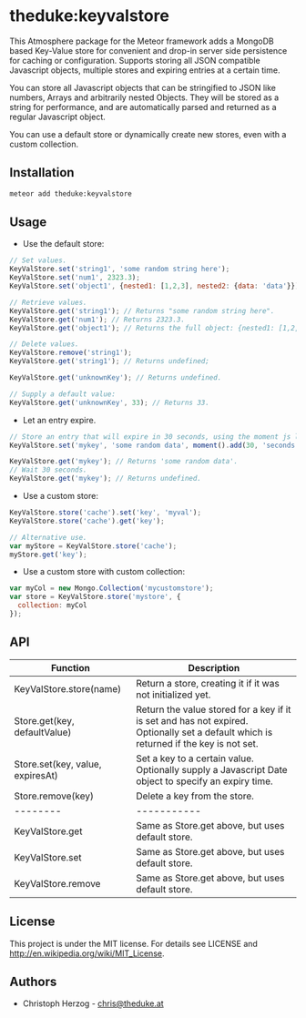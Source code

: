 theduke:keyvalstore
===================

This Atmosphere package for the Meteor framework adds a MongoDB based Key-Value store for convenient and drop-in
server side persistence for caching or configuration. Supports storing all JSON compatible Javascript objects, 
multiple stores and expiring entries at a certain time.

You can store all Javascript objects that can be stringified to JSON like numbers, Arrays and arbitrarily nested Objects. 
They will be stored as a string for performance,
and are automatically parsed and returned as a regular Javascript object. 

 You can use a default store or dynamically create new stores, even with a custom collection.


## Installation
 

 ```bash
meteor add theduke:keyvalstore
 ```


## Usage

* Use the default store:

```javascript
// Set values.
KeyValStore.set('string1', 'some random string here');
KeyValStore.set('num1', 2323.3);
KeyValStore.set('object1', {nested1: [1,2,3], nested2: {data: 'data'}});

// Retrieve values.
KeyValStore.get('string1'); // Returns "some random string here".
KeyValStore.get('num1'); // Returns 2323.3.
KeyValStore.get('object1'); // Returns the full object: {nested1: [1,2,3], nested2: {data: 'data'}

// Delete values.
KeyValStore.remove('string1');
KeyValStore.get('string1'); // Returns undefined;

KeyValStore.get('unknownKey'); // Returns undefined.

// Supply a default value:
KeyValStore.get('unknownKey', 33); // Returns 33.
```

* Let an entry expire.

```javascript
// Store an entry that will expire in 30 seconds, using the moment js library.
KeyValStore.set('mykey', 'some random data', moment().add(30, 'seconds').getDate());

KeyValStore.get('mykey'); // Returns 'some random data'.
// Wait 30 seconds.
KeyValStore.get('mykey'); // Returns undefined.
```

* Use a custom store:

```javascript
KeyValStore.store('cache').set('key', 'myval');
KeyValStore.store('cache').get('key');

// Alternative use.
var myStore = KeyValStore.store('cache');
myStore.get('key');
```

* Use a custom store with custom collection:

```javascript
var myCol = new Mongo.Collection('mycustomstore');
var store = KeyValStore.store('mystore', {
  collection: myCol
});
```

## API

Function|Description
--------|-----------
KeyValStore.store(name)|Return a store, creating it if it was not initialized yet.
Store.get(key, defaultValue)|Return the value stored for a key if it is set and has not expired. Optionally set a default which is returned if the key is not set.
Store.set(key, value, expiresAt)|Set a key to a certain value. Optionally supply a Javascript Date object to specify an expiry time.
Store.remove(key)|Delete a key from the store.
--------|-----------
KeyValStore.get|Same as Store.get above, but uses default store.
KeyValStore.set|Same as Store.get above, but uses default store.
KeyValStore.remove|Same as Store.get above, but uses default store.

License
-------

This project is under the MIT license. For details see LICENSE and http://en.wikipedia.org/wiki/MIT_License.

## Authors


* Christoph Herzog - chris@theduke.at
